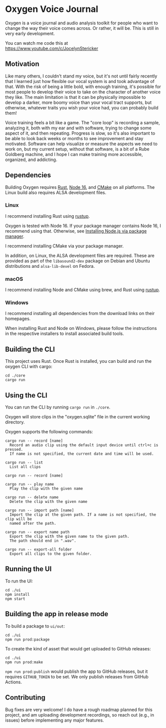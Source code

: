 # Oxygen Voice Journal

Oxygen is a voice journal and audio analysis toolkit for people who want to
change the way their voice comes across. Or rather, it will be. This is still
in very early development. 

You can watch me code this at https://www.youtube.com/c/JocelynStericker

## Motivation

Like many others, I couldn't stand my voice, but it's not until fairly recently
that I learned just how flexible our vocal system is and took advantage of
that. With the risk of being a little bold, with enough training, it's possible
for most people to develop their voice to take on the character of another
voice they like. The main limitation is that it can be physically impossible to
develop a darker, more boomy voice than your vocal tract supports, but
otherwise, whatever traits you wish your voice had, you can probably build
them!

Voice training feels a bit like a game. The "core loop" is recording a sample,
analyzing it, both with my ear and with software, trying to change some aspect
of it, and then repeating. Progress is slow, so it's also important to be able
to look back weeks or months to see improvement and stay motivated. Software
can help visualize or measure the aspects we need to work on, but my current
setup, without that software, is a bit of a Rube Goldberg machine, and I hope I
can make training more accessible, organized, and addicting.

## Dependencies

Building Oxygen requires [Rust](https://www.rust-lang.org/learn/get-started), [Node 16](https://nodejs.org/en/), and [CMake](https://cmake.org/download/) on all platforms. The Linux build also requires ALSA development files.

### Linux

I recommend installing Rust using [rustup](https://www.rust-lang.org/learn/get-started).

Oxygen is tested with Node 16. If your package manager contains Node 16, I recommend using that. Otherwise, see [Installing Node.js via package manager](https://nodejs.org/en/download/package-manager/).

I recommend installing CMake via your package manager.

In addition, on Linux, the ALSA development files are required. These are provided as part of the `libasound2-dev` package on Debian and Ubuntu distributions and `alsa-lib-devel` on Fedora.

### macOS

I recommend installing Node and CMake using brew, and Rust using [rustup](https://www.rust-lang.org/learn/get-started).

### Windows

I recommend installing all dependencies from the download links on their homepages.

When installing Rust and Node on Windows, please follow the instructions in the respective installers to install associated build tools.

## Building the CLI

This project uses Rust. Once Rust is installed, you can build and run the
oxygen CLI with cargo:

```
cd ./core
cargo run
```

## Using the CLI

You can run the CLI by running `cargo run` in `./core`.

Oxygen will store clips in the "oxygen.sqlite" file in the current working
directory.

Oxygen supports the following commands:

```
cargo run -- record [name]
  Record an audio clip using the default input device until ctrl+c is pressed.
  If name is not specified, the current date and time will be used.

cargo run -- list
  List all clips

cargo run -- record [name]

cargo run -- play name
  Play the clip with the given name

cargo run -- delete name
  Delete the clip with the given name

cargo run -- import path [name]
  Import the clip at the given path. If a name is not specified, the clip will be
  named after the path.

cargo run -- export name path
  Export the clip with the given name to the given path.
  The path should end in ".wav".

cargo run -- export-all folder
  Export all clips to the given folder.
```

## Running the UI

To run the UI:

```
cd ./ui
npm install
npm start
```

## Building the app in release mode

To build a package to `ui/out`:

```
cd ./ui
npm run prod:package
```

To create the kind of asset that would get uploaded to GitHub releases:

```
cd ./ui
npm run prod:make
```

`npm run prod:publish` would publish the app to GitHub releases, but it requires `GITHUB_TOKEN` to be set. We only publish releases from GitHub Actions.

## Contributing

Bug fixes are very welcome! I do have a rough roadmap planned for this project,
and am uploading development recordings, so reach out (e.g., in issues) before
implementing any major features.
